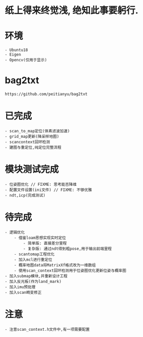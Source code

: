 # 纸上得来终觉浅, 绝知此事要躬行.

# 环境
    - Ubuntu18
    - Eigen
    - Opencv(仅用于显示)

# bag2txt
```
https://github.com/peitianyu/bag2txt
```

# 已完成
```
- scan_to_map定位(体素滤波加速)
- grid_map更新(降采样地图)
- scancontext回环检测
- 建图与重定位,纯定位完整流程
```

# 模块测试完成
```
- 位姿图优化 // FIXME: 思考能否降维
- 配置文件设置(ini文件) // FIXME: 不够优雅
- ndt,icp(完成测试)
```

# 待完成
```
- 逻辑优化
    - 借鉴loam思想实现实时定位
        - 简单版: 直接差分里程
        - 复杂版: 通过ndt得到粗pose,用于输出前端里程
    - scantomap工程优化
    - 加入mcl进行重定位
    - 概率地图data将MatrixXf格式改为一维数组
    - 使用scan_context回环检测用于位姿图优化更新位姿与概率图
- 加入submap模块,并重新设计工程
- 加入反光板(作为land_mark)
- 加入imu预处理
- 加入scan畸变修正
```

# 注意
```
- 注意scan_context.h文件中,有一项需要配置
```
